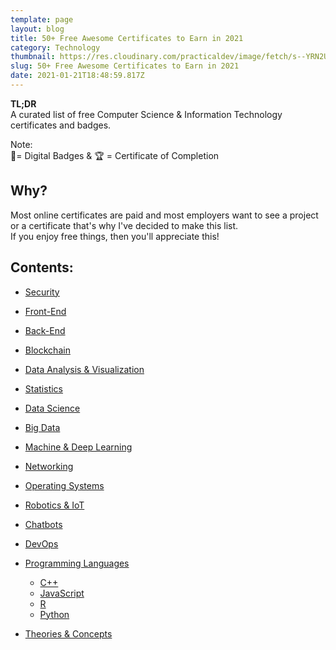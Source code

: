 ```yaml
---
template: page
layout: blog
title: 50+ Free Awesome Certificates to Earn in 2021
category: Technology
thumbnail: https://res.cloudinary.com/practicaldev/image/fetch/s--YRN2UnpI--/c_imagga_scale,f_auto,fl_progressive,h_420,q_auto,w_1000/https://dev-to-uploads.s3.amazonaws.com/i/h4knbj763cnkwt5hkfh6.png
slug: 50+ Free Awesome Certificates to Earn in 2021
date: 2021-01-21T18:48:59.817Z
---
```

**TL;DR**\
A curated list of free Computer Science & Information Technology certificates and badges.

Note:\
🏅= Digital Badges & 🏆 = Certificate of Completion

## [](https://dev.to/panx/50-free-awesome-certificates-to-earn-in-2021-2l7g#why)Why?

Most online certificates are paid and most employers want to see a project or a certificate that's why I've decided to make this list.\
If you enjoy free things, then you'll appreciate this!

## [](https://dev.to/panx/50-free-awesome-certificates-to-earn-in-2021-2l7g#contents)Contents:

* [Security](https://dev.to/panx/50-free-awesome-certificates-to-earn-in-2021-2l7g#security)
* [Front-End](https://dev.to/panx/50-free-awesome-certificates-to-earn-in-2021-2l7g#front-end)
* [Back-End](https://dev.to/panx/50-free-awesome-certificates-to-earn-in-2021-2l7g#back-end)
* [Blockchain](https://dev.to/panx/50-free-awesome-certificates-to-earn-in-2021-2l7g#blockchain)
* [Data Analysis & Visualization](https://dev.to/panx/50-free-awesome-certificates-to-earn-in-2021-2l7g#data-analysis-and-visualization)
* [Statistics](https://dev.to/panx/50-free-awesome-certificates-to-earn-in-2021-2l7g#statistics)
* [Data Science](https://dev.to/panx/50-free-awesome-certificates-to-earn-in-2021-2l7g#data-science)
* [Big Data](https://dev.to/panx/50-free-awesome-certificates-to-earn-in-2021-2l7g#big-data)
* [Machine & Deep Learning](https://dev.to/panx/50-free-awesome-certificates-to-earn-in-2021-2l7g#machine-and-deep-learning)
* [Networking](https://dev.to/panx/50-free-awesome-certificates-to-earn-in-2021-2l7g#networking)
* [Operating Systems](https://dev.to/panx/50-free-awesome-certificates-to-earn-in-2021-2l7g#operating-systems)
* [Robotics & IoT](https://dev.to/panx/50-free-awesome-certificates-to-earn-in-2021-2l7g#robotics-and-iot)
* [Chatbots](https://dev.to/panx/50-free-awesome-certificates-to-earn-in-2021-2l7g#chatbots)
* [DevOps](https://dev.to/panx/50-free-awesome-certificates-to-earn-in-2021-2l7g#devops)
* [Programming Languages](https://dev.to/panx/50-free-awesome-certificates-to-earn-in-2021-2l7g#programming-languages)

  * [C++](https://dev.to/panx/50-free-awesome-certificates-to-earn-in-2021-2l7g#c)
  * [JavaScript](https://dev.to/panx/50-free-awesome-certificates-to-earn-in-2021-2l7g#javascript)
  * [R](https://dev.to/panx/50-free-awesome-certificates-to-earn-in-2021-2l7g#r)
  * [Python](https://dev.to/panx/50-free-awesome-certificates-to-earn-in-2021-2l7g#python)
* [Theories & Concepts](https://dev.to/panx/50-free-awesome-certificates-to-earn-in-2021-2l7g#theories-and-concepts)